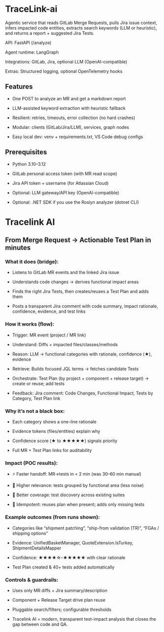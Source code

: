 # TraceLink-ai



Agentic service that reads GitLab Merge Requests, pulls Jira issue context, infers impacted code entities, extracts search keywords (LLM or heuristic), and returns a report + suggested Jira Tests.

API: FastAPI (/analyze)

Agent runtime: LangGraph

Integrations: GitLab, Jira, optional LLM (OpenAI-compatible)

Extras: Structured logging, optional OpenTelemetry hooks


## Features

- One POST to analyze an MR and get a markdown report

- LLM-assisted keyword extraction with heuristic fallback

- Resilient: retries, timeouts, error collection (no hard crashes)

- Modular: clients (GitLab/Jira/LLM), services, graph nodes

- Easy local dev: venv + requirements.txt, VS Code debug configs

## Prerequisites

- Python 3.10–3.12

- GitLab personal access token (with MR read scope)

- Jira API token + username (for Atlassian Cloud)

- Optional: LLM gateway/API key (OpenAI-compatible)

- Optional: .NET SDK if you use the Roslyn analyzer (dotnet CLI)




# Tracelink AI
## From Merge Request → Actionable Test Plan in minutes

### What it does (bridge):

- Listens to GitLab MR events and the linked Jira issue

- Understands code changes → derives functional impact areas

- Finds the right Jira Tests, then creates/reuses a Test Plan and adds them

- Posts a transparent Jira comment with code summary, impact rationale, confidence, evidence, and test links

### How it works (flow):

- Trigger: MR event (project / MR link)

- Understand: Diffs + impacted files/classes/methods

- Reason: LLM → functional categories with rationale, confidence (★), evidence

- Retrieve: Builds focused JQL terms → fetches candidate Tests

- Orchestrate: Test Plan (by project + component + release target) → create or reuse; add tests

- Feedback: Jira comment: Code Changes, Functional Impact, Tests by Category, Test Plan link

### Why it’s not a black box:

- Each category shows a one-line rationale

- Evidence tokens (files/entities) explain why

- Confidence score (★ to ★★★★★) signals priority

- Full MR + Test Plan links for auditability

### Impact (POC results):

- ⚡ Faster handoff: MR→tests in < 2 min (was 30–60 min manual)

- 🎯 Higher relevance: tests grouped by functional area (less noise)

- 🧪 Better coverage: test discovery across existing suites

- 🔁 Idempotent: reuses plan when present; adds only missing tests

### Example outcomes (from runs shown):

- Categories like “shipment patching”, “ship-from validation (TR)”, “FGAs / shipping options”

- Evidence: UnifiedBasketManager, QuoteExtension.IsTurkey, ShipmentDetailsMapper

- Confidence: ★★★★☆–★★★★★ with clear rationale

- Test Plan created & 40+ tests added automatically

### Controls & guardrails:

- Uses only MR diffs + Jira summary/description

- Component + Release Target drive plan reuse

- Pluggable search/filters; configurable thresholds

- Tracelink AI = modern, transparent test-impact analysis that closes the gap between code and QA.